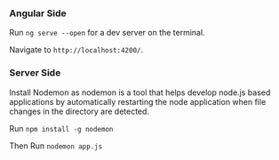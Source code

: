 ### Angular Side

Run `ng serve --open` for a dev server on the terminal. 


Navigate to `http://localhost:4200/`.

### Server Side

Install Nodemon as nodemon is a tool that helps develop node.js based applications by automatically restarting the node application when file changes in the directory are detected.


Run `npm install -g nodemon`

Then Run `nodemon app.js`
